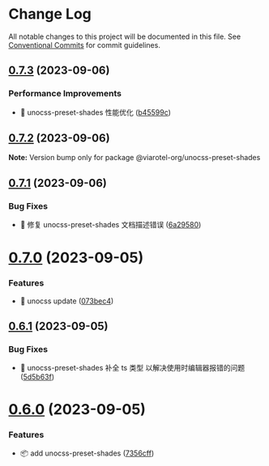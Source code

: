 # Change Log

All notable changes to this project will be documented in this file.
See [Conventional Commits](https://conventionalcommits.org) for commit guidelines.

## [0.7.3](https://github.com/viarotel-org/packages/compare/v0.7.2...v0.7.3) (2023-09-06)


### Performance Improvements

* 🚀 unocss-preset-shades 性能优化 ([b45599c](https://github.com/viarotel-org/packages/commit/b45599caf57240b923504f497f16b40df5978fd2))





## [0.7.2](https://github.com/viarotel-org/packages/compare/v0.7.1...v0.7.2) (2023-09-06)

**Note:** Version bump only for package @viarotel-org/unocss-preset-shades





## [0.7.1](https://github.com/viarotel-org/packages/compare/v0.7.0...v0.7.1) (2023-09-06)


### Bug Fixes

* 📝 修复 unocss-preset-shades 文档描述错误 ([6a29580](https://github.com/viarotel-org/packages/commit/6a2958070e58b2f6c0047f5ec9e66ec5df23f31b))





# [0.7.0](https://github.com/viarotel-org/packages/compare/v0.6.1...v0.7.0) (2023-09-05)


### Features

* 🚀 unocss update ([073bec4](https://github.com/viarotel-org/packages/commit/073bec4f87dc68641fc15cefd5cc94320037e92e))





## [0.6.1](https://github.com/viarotel-org/packages/compare/v0.6.0...v0.6.1) (2023-09-05)


### Bug Fixes

* 🔧 unocss-preset-shades 补全 ts 类型 以解决使用时编辑器报错的问题 ([5d5b63f](https://github.com/viarotel-org/packages/commit/5d5b63f303a2144cd97729893a87533dcbbc9ff9))





# [0.6.0](https://github.com/viarotel-org/packages/compare/v0.5.11...v0.6.0) (2023-09-05)


### Features

* 📦️ add unocss-preset-shades ([7356cff](https://github.com/viarotel-org/packages/commit/7356cffb51fa5a046abb05443f003394770d4b2c))
